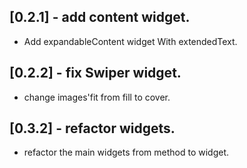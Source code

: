 ## [0.2.1] - add content widget.

* Add expandableContent widget With extendedText.

## [0.2.2] - fix Swiper widget.

* change images'fit from fill to cover.

## [0.3.2] - refactor widgets.

* refactor the main widgets from method to widget.
